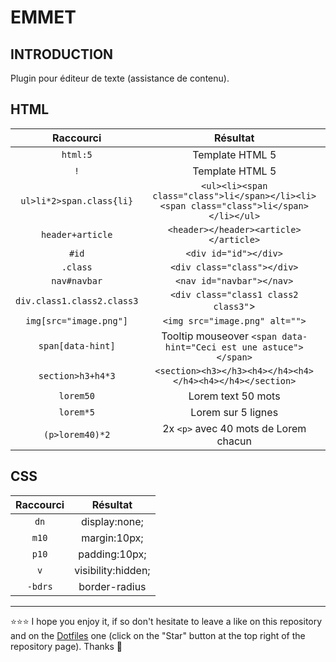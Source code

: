 # EMMET

## INTRODUCTION
Plugin pour éditeur de texte (assistance de contenu).

## HTML
| Raccourci | Résultat |
| :-------: | :------: |
| `html:5` | Template HTML 5 |
| `!` | Template HTML 5 |
| `ul>li*2>span.class{li}` | `<ul><li><span class="class">li</span></li><li><span class="class">li</span></li></ul>` |
| `header+article` | `<header></header><article></article>`|
| `#id` | `<div id="id"></div>` |
| `.class` | `<div class="class"></div>` |
| `nav#navbar` | `<nav id="navbar"></nav>` |
| `div.class1.class2.class3` | `<div class="class1 class2 class3"`> |
| `img[src="image.png"]` | `<img src="image.png" alt="">` |
| `span[data-hint]` | Tooltip mouseover `<span data-hint="Ceci est une astuce"></span>` |
| `section>h3+h4*3` | `<section><h3></h3><h4></h4><h4></h4><h4></h4></section>` |
| `lorem50` | Lorem text 50 mots |
| `lorem*5` | Lorem sur 5 lignes |
| `(p>lorem40)*2` | 2x `<p>` avec 40 mots de Lorem chacun |

## CSS
| Raccourci | Résultat |
| :-------: | :------: |
| `dn` | display:none; |
| `m10` | margin:10px; |
| `p10` | padding:10px; |
| `v` | visibility:hidden; |
| `-bdrs` | border-radius |

***

⭐⭐⭐ I hope you enjoy it, if so don't hesitate to leave a like on this repository and on the [Dotfiles](https://github.com/EmmanuelLefevre/Dotfiles) one (click on the "Star" button at the top right of the repository page). Thanks 🤗
